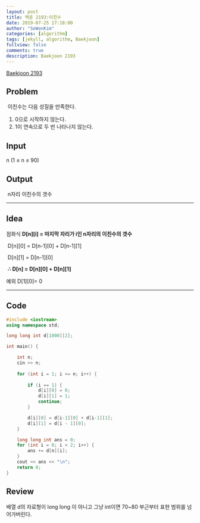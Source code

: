 ```yaml
---
layout: post
title: 백준 2193:이친수
date: 2019-07-25 17:18:00
author: "SeWonKim"
categories: [algorithm]
tags: [jekyll, algorithm, Baekjoon]
fullview: false
comments: true
description: Baekjoon 2193 
---
```


[Baekjoon 2193](https://www.acmicpc.net/problem/2193)

## Problem
​  이친수는 다음 성질을 만족한다.
  1. 0으로 시작하지 않는다.
  2. 1이 연속으로 두 번 나타나지 않는다.


## Input
  ​n (1 ≤ n ≤ 90)


## Output
​  n자리 이친수의 갯수


------



## Idea
점화식 **D\[n][i] = 마지막 자리가 i인 n자리의 이친수의 갯수**

​	D\[n][0] = D\[n-1][0] + D\[n-1][1] 

​	D\[n][1] = D\[n-1][0] 

​	 **∴ D[n] = D\[n][0] + D\[n][1]**




예외 D\[1][0]= 0



------



## Code

```cpp
#include <iostream>
using namespace std;

long long int d[1000][2];

int main() {

	int n;
	cin >> n;
	
	for (int i = 1; i <= n; i++) {
		
		if (i == 1) {
			d[i][0] = 0;
			d[i][1] = 1;
			continue;
		}

		d[i][0] = d[i-1][0] + d[i-1][1];
		d[i][1] = d[i - 1][0];
	}

	long long int ans = 0;
	for (int i = 0; i < 2; i++) {
		ans += d[n][i];
	}
	cout << ans << "\n";
	return 0;
}
```





## Review
​배열 d의 자료형이 long long 이 아니고 그냥 int이면 70~80 부근부터 표현 범위를 넘어가버린다. 
